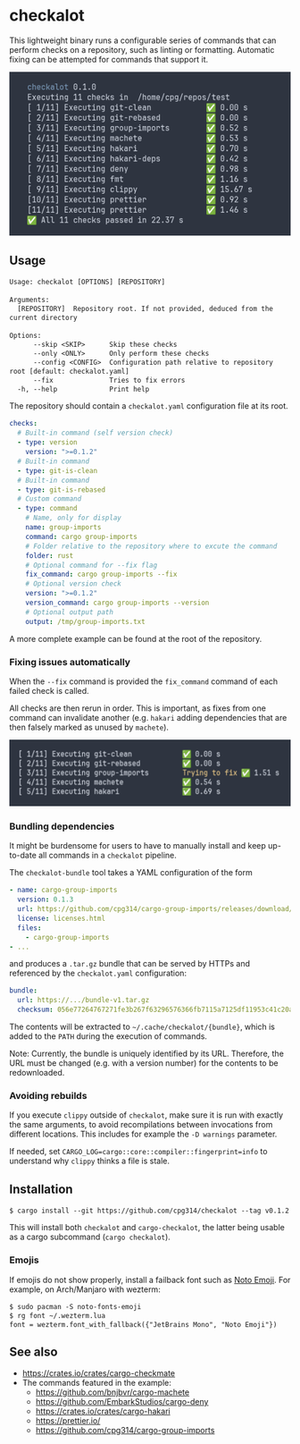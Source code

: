 # checkalot

This lightweight binary runs a configurable series of commands that can perform checks on a repository, such as linting or formatting. Automatic fixing can be attempted for commands that support it.

![Screenshot](screenshot.png)

## Usage

```
Usage: checkalot [OPTIONS] [REPOSITORY]

Arguments:
  [REPOSITORY]  Repository root. If not provided, deduced from the current directory

Options:
      --skip <SKIP>      Skip these checks
      --only <ONLY>      Only perform these checks
      --config <CONFIG>  Configuration path relative to repository root [default: checkalot.yaml]
      --fix              Tries to fix errors
  -h, --help             Print help
```

The repository should contain a `checkalot.yaml` configuration file at its root.

```yaml
checks:
  # Built-in command (self version check)
  - type: version
    version: ">=0.1.2"
  # Built-in command
  - type: git-is-clean
  # Built-in command
  - type: git-is-rebased
  # Custom command
  - type: command
    # Name, only for display
    name: group-imports
    command: cargo group-imports
    # Folder relative to the repository where to excute the command
    folder: rust
    # Optional command for --fix flag
    fix_command: cargo group-imports --fix
    # Optional version check
    version: ">=0.1.2"
    version_command: cargo group-imports --version
    # Optional output path
    output: /tmp/group-imports.txt
```

A more complete example can be found at the root of the repository.

### Fixing issues automatically

When the `--fix` command is provided the `fix_command` command of each failed check is called.

All checks are then rerun in order. This is important, as fixes from one command can invalidate another (e.g. `hakari` adding dependencies that are then falsely marked as unused by `machete`).

![Screenshot](fix.png)

### Bundling dependencies

It might be burdensome for users to have to manually install and keep up-to-date all commands in a `checkalot` pipeline.

The `checkalot-bundle` tool takes a YAML configuration of the form

```yaml
- name: cargo-group-imports
  version: 0.1.3
  url: https://github.com/cpg314/cargo-group-imports/releases/download/v0.1.3/cargo-group-imports-0.1.3-x86_64-unknown-linux-gnu.tar.gz
  license: licenses.html
  files:
    - cargo-group-imports
- ...
```

and produces a `.tar.gz` bundle that can be served by HTTPs and referenced by the `checkalot.yaml` configuration:

```yaml
bundle:
  url: https://.../bundle-v1.tar.gz
  checksum: 056e77264767271fe3b267f63296576366fb7115a7125df11953c41c20a46756
```

The contents will be extracted to `~/.cache/checkalot/{bundle}`, which is added to the `PATH` during the execution of commands.

Note: Currently, the bundle is uniquely identified by its URL. Therefore, the URL must be changed (e.g. with a version number) for the contents to be redownloaded.

### Avoiding rebuilds

If you execute `clippy` outside of `checkalot`, make sure it is run with exactly the same arguments, to avoid recompilations between invocations from different locations. This includes for example the `-D warnings` parameter.

If needed, set `CARGO_LOG=cargo::core::compiler::fingerprint=info` to understand why `clippy` thinks a file is stale.

## Installation

```
$ cargo install --git https://github.com/cpg314/checkalot --tag v0.1.2
```

This will install both `checkalot` and `cargo-checkalot`, the latter being usable as a cargo subcommand (`cargo checkalot`).

### Emojis

If emojis do not show properly, install a failback font such as [Noto Emoji](https://github.com/googlefonts/noto-emoji). For example, on Arch/Manjaro with wezterm:

```console
$ sudo pacman -S noto-fonts-emoji
$ rg font ~/.wezterm.lua
font = wezterm.font_with_fallback({"JetBrains Mono", "Noto Emoji"})
```

## See also

- https://crates.io/crates/cargo-checkmate
- The commands featured in the example:
  - https://github.com/bnjbvr/cargo-machete
  - https://github.com/EmbarkStudios/cargo-deny
  - https://crates.io/crates/cargo-hakari
  - https://prettier.io/
  - https://github.com/cpg314/cargo-group-imports
